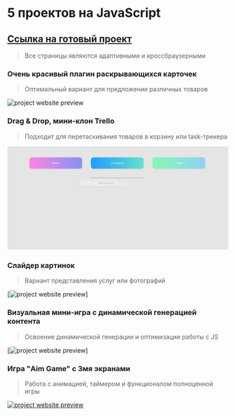 # 5 проектов на JavaScript
 ## [Ссылка на готовый проект](https://oalbukova.github.io/pet-project/)
> Все страницы являются адаптивными и кроссбраузерными

###  Oчень красивый плагин раскрывающихся карточек
>  Оптимальный вариант для предложения различных товаров

![project website preview](images/cards.png)


###  Drag & Drop, мини-клон Trello
>  Подходит для перетаскивания товаров в корзину или task-трекера

![project website preview](images/dnd.png)

###  Слайдер картинок
>  Вариант представления услуг или фотографий

[![project website preview](images/cards.png)]

###  Визуальная мини-игра с динамической генерацией контента
>  Освоение динамической генерации и оптимизации работы с JS

[![project website preview](images/cards.png)]

###  Игра "Aim Game" с 3мя экранами
>  Работа с анимацией, таймером и функционалом полноценной игры

[![project website preview](images/cards.png)](https://oalbukova.github.io/REACT-BURGER/)
